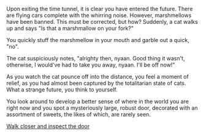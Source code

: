 Upon exiting the time tunnel, it is clear you have entered the future.
There are flying cars complete with the whirring noise.
However, marshmellows have been banned.
This must be corrected, but how?
Suddenly, a cat walks up and says "Is that a marshmallow on your fork?"

You quickly stuff the marshmellow in your mouth and garble out a quick, "no".

The cat suspiciously notes, "alrighty then, nyaan. Good thing it wasn't, otherwise, 
I would've had to take you away, nyaan. I'll be off now!"

As you watch the cat pounce off into the distance, you feel a moment of relief, 
as you had almost been captured by the totalitarian state of cats. 
What a strange future, you think to yourself.

You look around to develop a better sense of where in the world you are right now 
and you spot a mysteriously large, robust door, 
decorated with an assortment of sweets, the likes of which, are rarely seen.

[Walk closer and inspect the door](../world-war-marshmallows/world-war-marshmallows.md)

